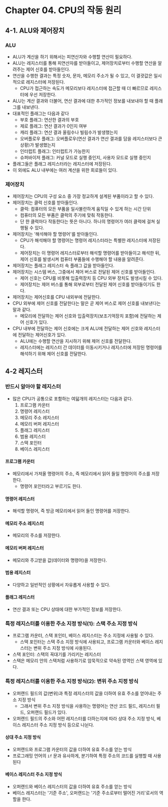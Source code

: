 # Chapter 04. CPU의 작동 원리

## 4-1. ALU와 제어장치

### ALU

- ALU가 계산을 하기 위해서는 피연산자와 수행할 연산이 필요하다.
- ALU는 레지스터를 통해 피연산자를 받아들이고, 제어장치로부터 수행할 연산을 알려주는 제어 신호를 받아들인다.
- 연산을 수행한 결과는 특정 숫자, 문자, 메모리 주소가 될 수 있고, 이 결괏값은 일시적으로 레지스터에 저장된다.
  - CPU가 접근하는 속도가 메모리보다 레지스터에 접근할 때 더 빠르므로 레지스터에 우선 저장한다.
- ALU는 계산 결과와 더불어, 연산 결과에 대한 추가적인 정보를 내보내야 할 때 플래그를 내보낸다.
- 대표적인 플래그는 다음과 같다
  - 부호 플래그: 연산한 결과의 부호
  - 제로 플래그: 연산 결과가 0인지 여부
  - 캐리 플래그: 연산 결과 올림수나 빌림수가 발생했는지
  - 오버플로우 플래그: 오버플로우(연산 결과가 연산 결과를 담을 레지스터보다 큰 상황)가 발생했는지
  - 인터럽트 플래그: 인터럽트가 가능한지
  - 슈퍼바이저 플래그: 커널 모드로 실행 중인지, 사용자 모드로 실행 중인지
- 플래그들은 플래그 레지스터라는 레지스터에 저장된다.
- 이 외에도 ALU 내부에는 여러 계산을 위한 회로들이 있다.

### 제어장치

- 제어장치는 CPU의 구성 요소 중 가장 정교하게 설계된 부품이라고 할 수 있다.
- 제어장치는 클럭 신호를 받아들인다.
  - 클럭: 컴퓨터의 모든 부품을 일사불란하게 움직일 수 있게 하는 시간 단위
  - 컴퓨터의 모든 부품은 클럭의 주기에 맞춰 작동한다.
  - 단 한 클럭마다 작동한다는 뜻은 아니다. 하나의 명령어가 여러 클럭에 걸쳐 실행될 수 있다.
- 제어장치는 '해석해야 할 명령어'를 받아들인다.
  - CPU가 해석해야 할 명령어는 명령어 레지스터라는 특별한 레지스터에 저장된다.
  - 제어장치는 이 명령어 레지스터로부터 해석할 명령어를 받아들이고 해석한 뒤, 제어 신호를 발생시켜 컴퓨터 부품들에 수행해야 할 내용을 알려준다.
- 제어장치는 플래그 레지스터 속 플래그 값을 받아들인다.
- 제어장치는 시스템 버스, 그중에서 제어 버스로 전달된 제어 신호를 받아들인다.
  - 제어 신호는 CPU를 비롯해 입출력장치 등 CPU 외부 장치도 발생시킬 수 있다.
  - 제어장치는 제어 버스를 통해 외부로부터 전달된 제어 신호를 받아들이기도 한다.
- 제어장치는 제어신호를 CPU 내외부에 전달한다.
- CPU 외부에 제어 신호를 전달한다는 말은 곧 제어 버스로 제어 신호를 내보낸다는 말과 같다.
  - 메모리에 전달하는 제어 신호와 입출력장치(보조기억장치 포함)에 전달하는 제어 신호가 있다.
- CPU 내부에 전달하는 제어 신호에는 크게 ALU에 전달하는 제어 신호와 레지스터에 전달하는 제어신호가 있다.
  - ALU에는 수행할 연산을 지시하기 위해 제어 신호를 전달한다.
  - 레지스터에는 레지스터 간 데이터를 이동시키거나 레지스터에 저장된 명령어를 해석하기 위해 제어 신호를 전달한다.

## 4-2 레지스터

### 반드시 알아야 할 레지스터

- 많은 CPU가 공통으로 포함하는 여덟개의 레지스터는 다음과 같다.
  1. 프로그램 카운터
  2. 명령어 레지스터
  3. 메모리 주소 레지스터
  4. 메모리 버퍼 레지스터
  5. 플래그 레지스터
  6. 범용 레지스터
  7. 스택 포인터
  8. 베이스 레지스터

#### 프로그램 카운터

- 메모리에서 가져올 명령어의 주소, 즉 메모리에서 읽어 들일 명령어의 주소를 저장한다.
  - 명령어 포인터라고 부르기도 한다.

#### 명령어 레지스터

- 해석할 명령어, 즉 방금 메모리에서 읽어 들인 명령어를 저장한다.

#### 메모리 주소 레지스터

- 메모리의 주소를 저장한다.

#### 메모리 버퍼 레지스터

- 메모리와 주고받을 값(데이터와 명령어)을 저장한다.

#### 범용 레지스터

- 다양하고 일반적인 상황에서 자유롭게 사용할 수 있다.

#### 플래그 레지스터

- 연산 결과 또는 CPU 상태에 대한 부가적인 정보를 저장한다.

### 특정 레지스터를 이용한 주소 지정 방식(1): 스택 주소 지정 방식

- 프로그램 카운터, 스택 포인터, 베이스 레지스터는 주소 지정에 사용될 수 있다.
  - 스택 포인터는 스택 주소 지정 방식에 사용되고, 프로그램 카운터와 베이스 레지스터는 변위 주소 지정 방식에 사용된다.
- 스택 포인터: 스택의 꼭대기를 가리키는 레지스터
- 스택은 메모리 안의 스택처럼 사용하기로 암묵적으로 약속된 영역인 스택 영역에 있다.

### 특정 레지스터를 이용한 주소 지정 방식(2): 변위 주소 지정 방식

- 오퍼랜드 필드의 값(변위)과 특정 레지스터의 값을 더하여 유효 주소를 얻어내는 주소 지정 방식
  - 그래서 변위 주소 지정 방식을 사용하는 명령어는 연산 코드 필드, 레지스터 필드, 오퍼랜드 필드가 있다.
- 오퍼랜드 필드의 주소와 어떤 레지스터를 더하는지에 따라 상대 주소 지정 방식, 베이스 레지스터 주소 지정 방식 등으로 나뉜다.

#### 상대 주소 지정 방식

- 오퍼랜드와 프로그램 카운터의 값을 더하여 유효 주소를 얻는 방식
- 프로그래밍 언어의 `if` 문과 유사하게, 분기하여 특정 주소의 코드를 실행할 때 사용된다

#### 베이스 레지스터 주소 지정 방식

- 오퍼랜드와 베이스 레지스터의 값을 더하여 유효 주소를 얻는 방식
- 베이스 레지스터는 '기준 주소', 오퍼랜드는 '기준 주소로부터 떨어진 거리'로서의 역할을 한다.
